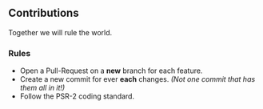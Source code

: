 ## Contributions

Together we will rule the world.


### Rules

* Open a Pull-Request on a **new** branch for each feature. 
* Create a new commit for ever **each** changes. 
_(Not one commit that has them all in it!)_
* Follow the PSR-2 coding standard. 
